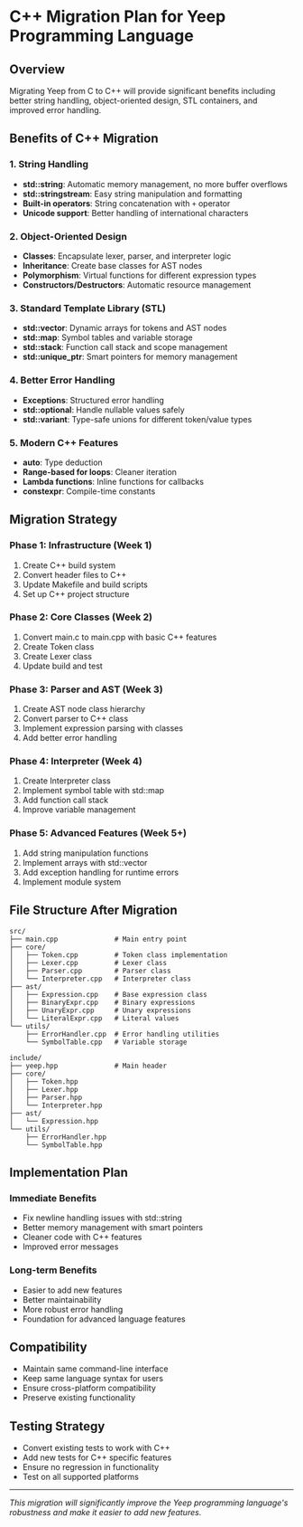 # C++ Migration Plan for Yeep Programming Language

## Overview
Migrating Yeep from C to C++ will provide significant benefits including better string handling, object-oriented design, STL containers, and improved error handling.

## Benefits of C++ Migration

### 1. String Handling
- **std::string**: Automatic memory management, no more buffer overflows
- **std::stringstream**: Easy string manipulation and formatting
- **Built-in operators**: String concatenation with `+` operator
- **Unicode support**: Better handling of international characters

### 2. Object-Oriented Design
- **Classes**: Encapsulate lexer, parser, and interpreter logic
- **Inheritance**: Create base classes for AST nodes
- **Polymorphism**: Virtual functions for different expression types
- **Constructors/Destructors**: Automatic resource management

### 3. Standard Template Library (STL)
- **std::vector**: Dynamic arrays for tokens and AST nodes
- **std::map**: Symbol tables and variable storage
- **std::stack**: Function call stack and scope management
- **std::unique_ptr**: Smart pointers for memory management

### 4. Better Error Handling
- **Exceptions**: Structured error handling
- **std::optional**: Handle nullable values safely
- **std::variant**: Type-safe unions for different token/value types

### 5. Modern C++ Features
- **auto**: Type deduction
- **Range-based for loops**: Cleaner iteration
- **Lambda functions**: Inline functions for callbacks
- **constexpr**: Compile-time constants

## Migration Strategy

### Phase 1: Infrastructure (Week 1)
1. Create C++ build system
2. Convert header files to C++
3. Update Makefile and build scripts
4. Set up C++ project structure

### Phase 2: Core Classes (Week 2)
1. Convert main.c to main.cpp with basic C++ features
2. Create Token class
3. Create Lexer class
4. Update build and test

### Phase 3: Parser and AST (Week 3)
1. Create AST node class hierarchy
2. Convert parser to C++ class
3. Implement expression parsing with classes
4. Add better error handling

### Phase 4: Interpreter (Week 4)
1. Create Interpreter class
2. Implement symbol table with std::map
3. Add function call stack
4. Improve variable management

### Phase 5: Advanced Features (Week 5+)
1. Add string manipulation functions
2. Implement arrays with std::vector
3. Add exception handling for runtime errors
4. Implement module system

## File Structure After Migration

```
src/
├── main.cpp              # Main entry point
├── core/
│   ├── Token.cpp         # Token class implementation
│   ├── Lexer.cpp         # Lexer class
│   ├── Parser.cpp        # Parser class
│   └── Interpreter.cpp   # Interpreter class
├── ast/
│   ├── Expression.cpp    # Base expression class
│   ├── BinaryExpr.cpp    # Binary expressions
│   ├── UnaryExpr.cpp     # Unary expressions
│   └── LiteralExpr.cpp   # Literal values
└── utils/
    ├── ErrorHandler.cpp  # Error handling utilities
    └── SymbolTable.cpp   # Variable storage

include/
├── yeep.hpp              # Main header
├── core/
│   ├── Token.hpp
│   ├── Lexer.hpp
│   ├── Parser.hpp
│   └── Interpreter.hpp
├── ast/
│   └── Expression.hpp
└── utils/
    ├── ErrorHandler.hpp
    └── SymbolTable.hpp
```

## Implementation Plan

### Immediate Benefits
- Fix newline handling issues with std::string
- Better memory management with smart pointers
- Cleaner code with C++ features
- Improved error messages

### Long-term Benefits
- Easier to add new features
- Better maintainability
- More robust error handling
- Foundation for advanced language features

## Compatibility
- Maintain same command-line interface
- Keep same language syntax for users
- Ensure cross-platform compatibility
- Preserve existing functionality

## Testing Strategy
- Convert existing tests to work with C++
- Add new tests for C++ specific features
- Ensure no regression in functionality
- Test on all supported platforms

---

*This migration will significantly improve the Yeep programming language's robustness and make it easier to add new features.*
